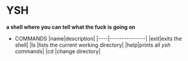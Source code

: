 # YSH

**a shell where you can tell what the fuck is going on**

* COMMANDS 
  |name|description|
  |----|---------------|
  |exit|exits the shell|
  |ls  |lists the current working directory|
  |help|prints all _ysh_ commands|
  |cd  |change directory|
